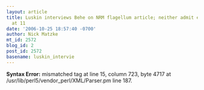 ```yaml
---
layout: article
title: Luskin interviews Behe on NRM flagellum article; neither admit errors; film
  at 11
date: '2006-10-25 18:57:40 -0700'
author: Nick Matzke
mt_id: 2572
blog_id: 2
post_id: 2572
basename: luskin_intervie
---
```

<p><strong>Syntax Error:</strong> 
mismatched tag at line 15, column 723, byte 4717 at /usr/lib/perl5/vendor_perl/XML/Parser.pm line 187.
</p>
